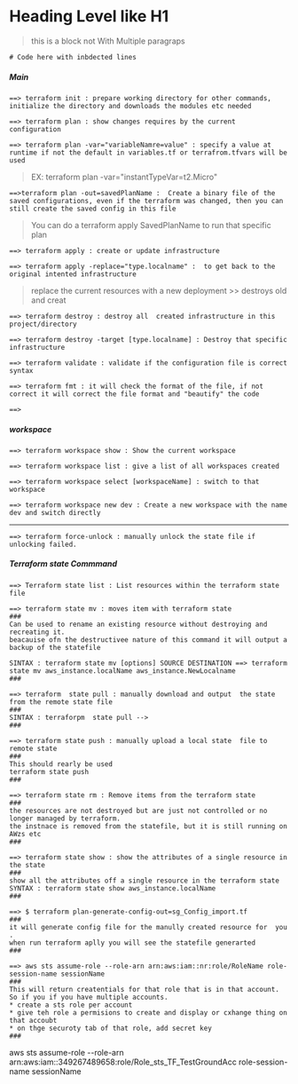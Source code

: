 # Heading Level like H1

> this is a block not
> With
> Multiple paragraps


    # Code here with inbdected lines

##### Main

    ==> terraform init : prepare working directory for other commands, initialize the directory and downloads the modules etc needed
>

    ==> terraform plan : show changes requires by the current configuration
>
    ==> terraform plan -var="variableNamre=value" : specify a value at runtime if not the default in variables.tf or terrafrom.tfvars will be used
>EX:  terraform plan -var="instantTypeVar=t2.Micro"
>

    ==>terraform plan -out=savedPlanName :  Create a binary file of the saved configurations, even if the terraform was changed, then you can still create the saved config in this file 
>You can do a  terraform apply SavedPlanName  to run that specific plan
>

    ==> terraform apply : create or update infrastructure
>

    ==> terraform apply -replace="type.localname" :  to get back to the original intented infrastructure
> replace the current resources with a new deployment >> destroys old and creat 
>

    ==> terraform destroy : destroy all  created infrastructure in this project/directory
>

    ==> terraform destroy -target [type.localname] : Destroy that specific infrastructure
>

    ==> terraform validate : validate if the configuration file is correct syntax
>

    ==> terraform fmt : it will check the format of the file, if not correct it will correct the file format and "beautify" the code
>

    ==> 






##### workspace

    ==> terraform workspace show : Show the current workspace
>

    ==> terraform workspace list : give a list of all workspaces created
>

    ==> terraform workspace select [workspaceName] : switch to that workspace
>

    ==> terraform workspace new dev : Create a new workspace with the name dev and switch directly

---------------

    ==> terraform force-unlock : manually unlock the state file if unlocking failed.
>

#####  Terraform state Commmand
    ==> Terraform state list : List resources within the terraform state file 
>
    ==> terraform state mv : moves item with terraform state
    ###
    Can be used to rename an existing resource without destroying and recreating it. 
    beacauise ofn the destructivee nature of this command it will output a backup of the statefile

    SINTAX : terraform state mv [options] SOURCE DESTINATION ==> terraform state mv aws_instance.localName aws_instance.NewLocalname
    ###

>
    ==> terraform  state pull : manually download and output  the state from the remote state file
    ###
    SINTAX : terraforpm  state pull -->
    ###

>
    ==> terraform state push : manually upload a local state  file to remote state  
    ###
    This should rearly be used
    terraform state push
    ###
>
    ==> terraform state rm : Remove items from the terraform state
    ###
    the resources are not destroyed but are just not controlled or no longer managed by terraform.
    the instnace is removed from the statefile, but it is still running on AWzs etc
    ###

>
    ==> terraform state show : show the attributes of a single resource in the state
    ###
    show all the attributes off a single resource in the terraform state
    SYNTAX : terraform state show aws_instance.localName
    ### 

>
>
    ==> $ terraform plan-generate-config-out=sg_Config_import.tf
    ###
    it will generate config file for the manully created resource for  you .
    when run terraform aplly you will see the statefile generarted
    ###

>
    ==> aws sts assume-role --role-arn arn:aws:iam::nr:role/RoleName role-session-name sessionName
    ###
    This will return createntials for that role that is in that account. So if you if you have multiple accounts.
    * create a sts role per account
    * give teh role a permisions to create and display or cxhange thing on that accoubt
    * on thge securoty tab of that role, add secret key
    ###


aws sts assume-role --role-arn arn:aws:iam::349267489658:role/Role_sts_TF_TestGroundAcc role-session-name sessionName

